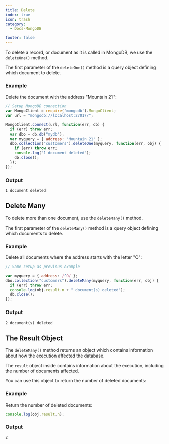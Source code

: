 ```yaml
---
title: Delete
index: true
icon: trash
category:
  - Docs-MongoDB

footer: false
---
```


To delete a record, or document as it is called in MongoDB, we use the `deleteOne()` method.

The first parameter of the `deleteOne()` method is a query object defining which document to delete.

### Example

Delete the document with the address "Mountain 21":

```javascript
// Setup MongoDB connection
var MongoClient = require('mongodb').MongoClient;
var url = "mongodb://localhost:27017/";

MongoClient.connect(url, function(err, db) {
  if (err) throw err;
  var dbo = db.db("mydb");
  var myquery = { address: 'Mountain 21' };
  dbo.collection("customers").deleteOne(myquery, function(err, obj) {
    if (err) throw err;
    console.log("1 document deleted");
    db.close();
  });
});
```

### Output

```
1 document deleted
```

## Delete Many

To delete more than one document, use the `deleteMany()` method.

The first parameter of the `deleteMany()` method is a query object defining which documents to delete.

### Example

Delete all documents where the address starts with the letter "O":

```javascript
// Same setup as previous example

var myquery = { address: /^O/ };
dbo.collection("customers").deleteMany(myquery, function(err, obj) {
  if (err) throw err;
  console.log(obj.result.n + " document(s) deleted");
  db.close();
});
```

### Output

```
2 document(s) deleted
```

## The Result Object

The `deleteMany()` method returns an object which contains information about how the execution affected the database.

The `result` object inside contains information about the execution, including the number of documents affected.

You can use this object to return the number of deleted documents:

### Example

Return the number of deleted documents:

```javascript
console.log(obj.result.n);
```

### Output

```
2
```